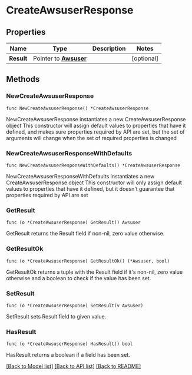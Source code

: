 # CreateAwsuserResponse

## Properties

Name | Type | Description | Notes
------------ | ------------- | ------------- | -------------
**Result** | Pointer to [**Awsuser**](Awsuser.md) |  | [optional] 

## Methods

### NewCreateAwsuserResponse

`func NewCreateAwsuserResponse() *CreateAwsuserResponse`

NewCreateAwsuserResponse instantiates a new CreateAwsuserResponse object
This constructor will assign default values to properties that have it defined,
and makes sure properties required by API are set, but the set of arguments
will change when the set of required properties is changed

### NewCreateAwsuserResponseWithDefaults

`func NewCreateAwsuserResponseWithDefaults() *CreateAwsuserResponse`

NewCreateAwsuserResponseWithDefaults instantiates a new CreateAwsuserResponse object
This constructor will only assign default values to properties that have it defined,
but it doesn't guarantee that properties required by API are set

### GetResult

`func (o *CreateAwsuserResponse) GetResult() Awsuser`

GetResult returns the Result field if non-nil, zero value otherwise.

### GetResultOk

`func (o *CreateAwsuserResponse) GetResultOk() (*Awsuser, bool)`

GetResultOk returns a tuple with the Result field if it's non-nil, zero value otherwise
and a boolean to check if the value has been set.

### SetResult

`func (o *CreateAwsuserResponse) SetResult(v Awsuser)`

SetResult sets Result field to given value.

### HasResult

`func (o *CreateAwsuserResponse) HasResult() bool`

HasResult returns a boolean if a field has been set.


[[Back to Model list]](../README.md#documentation-for-models) [[Back to API list]](../README.md#documentation-for-api-endpoints) [[Back to README]](../README.md)


